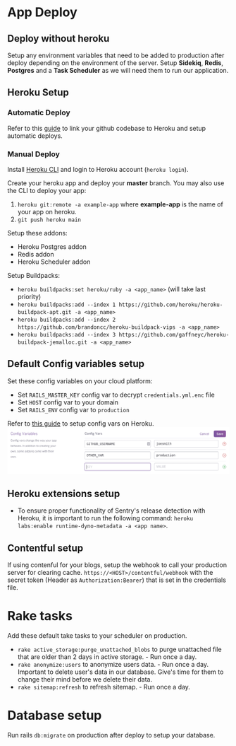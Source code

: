 # App Deploy

## Deploy without heroku

Setup any environment variables that need to be added to production after deploy depending on the environment of the server.
Setup **Sidekiq**, **Redis**, **Postgres** and a **Task Scheduler** as we will need them to run our application.

## Heroku Setup

### Automatic Deploy

Refer to this [guide](https://devcenter.heroku.com/articles/github-integration) to link your github codebase to Heroku and setup automatic deploys.

### Manual Deploy

Install [Heroku CLI](https://toolbelt.heroku.com/) and login to Heroku account (`heroku login`).

Create your heroku app and deploy your **master** branch. You may also use the CLI to deploy your app:

1. `heroku git:remote -a example-app` where **example-app** is the name of your app on heroku.
2. `git push heroku main`

Setup these addons:

- Heroku Postgres addon
- Redis addon
- Heroku Scheduler addon

Setup Buildpacks:

- `heroku buildpacks:set heroku/ruby -a <app_name>` (will take last priority)
- `heroku buildpacks:add --index 1 https://github.com/heroku/heroku-buildpack-apt.git -a <app_name>`
- `heroku buildpacks:add --index 2 https://github.com/brandoncc/heroku-buildpack-vips -a <app_name>`
- `heroku buildpacks:add --index 3 https://github.com/gaffneyc/heroku-buildpack-jemalloc.git -a <app_name>`

## Default Config variables setup

Set these config variables on your cloud platform:

- Set `RAILS_MASTER_KEY` config var to decrypt `credentials.yml.enc` file
- Set `HOST` config var to your domain
- Set `RAILS_ENV` config var to `production`

Refer to [this guide](https://devcenter.heroku.com/articles/config-vars) to setup config vars on Heroku.
![](../docs/images/config_vars.png)

## Heroku extensions setup

- To ensure proper functionality of Sentry's release detection with Heroku, it is important to run the following command: `heroku labs:enable runtime-dyno-metadata -a <app name>`.

## Contentful setup

If using contenful for your blogs, setup the webhook to call your production server for clearing cache. `https://<HOST>/contentful/webhook` with the secret token (Header as `Authorization:Bearer`) that is set in the credentials file.

# Rake tasks

Add these default take tasks to your scheduler on production.

- `rake active_storage:purge_unattached_blobs` to purge unattached file that are older than 2 days in active storage. - Run once a day.
- `rake anonymize:users` to anonymize users data. - Run once a day. Important to delete user's data in our database. Give's time for them to change their mind before we delete their data.
- `rake sitemap:refresh` to refresh sitemap. - Run once a day.

# Database setup

Run rails `db:migrate` on production after deploy to setup your database.
